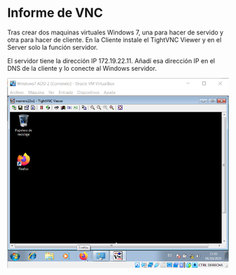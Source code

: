 # Informe de VNC
Tras crear dos maquinas virtuales Windows 7, una para hacer de servido y otra para hacer de cliente. En la Cliente instale el TightVNC Viewer y en el Server solo la función servidor.

El servidor tiene la dirección IP 172.19.22.11. Añadí esa dirección IP en el DNS de la cliente y lo conecte al Windows servidor.

![](IMAGENES/Cliente_servidor.png)
